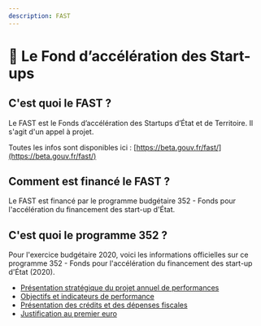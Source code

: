 ```yaml
---
description: FAST
---
```


# 💸 Le Fond d’accélération des Start-ups

## C'est quoi le FAST ?

Le FAST est le Fonds d’accélération des Startups d’État et de Territoire. Il s'agit d'un appel à projet. 

Toutes les infos sont disponibles ici : [https://beta.gouv.fr/fast/](https://beta.gouv.fr/fast/)

## Comment est financé le FAST ?

Le FAST est financé par le programme budgétaire 352 - Fonds pour l'accélération du financement des start-up d'État. 

## C'est quoi le programme 352 ?

Pour l'exercice budgétaire 2020, voici les informations officielles sur ce programme 352 - Fonds pour l'accélération du financement des start-up d'État \(2020\).

* [Présentation stratégique du projet annuel de performances](https://www.performance-publique.budget.gouv.fr/sites/performance_publique/files/farandole/ressources/2020/pap/html/DBGPGMPRESSTRATPGM352.htm)
* [Objectifs et indicateurs de performance](https://www.performance-publique.budget.gouv.fr/sites/performance_publique/files/farandole/ressources/2020/pap/html/DBGPGMOBJINDPGM352.htm)
* [Présentation des crédits et des dépenses fiscales](https://www.performance-publique.budget.gouv.fr/sites/performance_publique/files/farandole/ressources/2020/pap/html/DBGPGMPRESCREDPGM352.htm)
* [Justification au premier euro](https://www.performance-publique.budget.gouv.fr/sites/performance_publique/files/farandole/ressources/2020/pap/html/DBGPGMJPEPGM352.htm)





